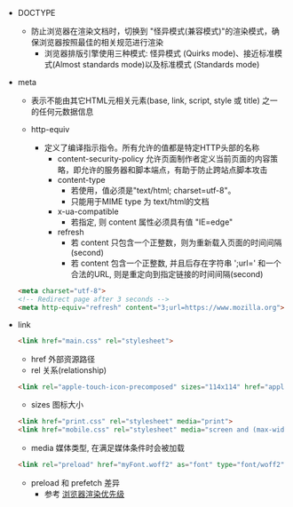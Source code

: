 - DOCTYPE
  - 防止浏览器在渲染文档时，切换到 "怪异模式(兼容模式)"的渲染模式，确保浏览器按照最佳的相关规范进行渲染
    - 浏览器排版引擎使用三种模式: 怪异模式 (Quirks mode)、接近标准模式(Almost standards mode)以及标准模式 (Standards mode)

- meta
  - 表示不能由其它HTML元相关元素(base, link, script, style 或 title) 之一的任何元数据信息

  - http-equiv
    - 定义了编译指示指令。所有允许的值都是特定HTTP头部的名称
      - content-security-policy
        允许页面制作者定义当前页面的内容策略，即允许的服务器和脚本端点，有助于防止跨站点脚本攻击
      - content-type
        - 若使用，值必须是"text/html; charset=utf-8"。
        - 只能用于MIME type 为 text/html的文档
      - x-ua-compatible
        - 若指定, 则 content 属性必须具有值 "IE=edge"
      - refresh
        - 若 content 只包含一个正整数，则为重新载入页面的时间间隔(second)
        - 若 content 包含一个正整数, 并且后存在字符串 ';url=' 和一个合法的URL, 则是重定向到指定链接的时间间隔(second)
  
  ```html
  <meta charset="utf-8">
  <!-- Redirect page after 3 seconds -->
  <meta http-equiv="refresh" content="3;url=https://www.mozilla.org">
  ```

- link
  ```html
  <link href="main.css" rel="stylesheet">
  ```

  - href 外部资源路径
  - rel 关系(relationship)

  ```html
  <link rel="apple-touch-icon-precomposed" sizes="114x114" href="apple-icon-114.png" type="images/png">
  ```

  - sizes 图标大小

  ```html
  <link href="print.css" rel="stylesheet" media="print">
  <link href="mobile.css" rel="stylesheet" media="screen and (max-width: 600px)">
  ```

  - media 媒体类型, 在满足媒体条件时会被加载

  ```html
  <link rel="preload" href="myFont.woff2" as="font" type="font/woff2" crossorigin="anonymous">
  ```
  
  - preload 和 prefetch 差异
    - 参考 [浏览器渲染优先级](../../Browser/render.md#浏览器页面资源加载过程与优化)

